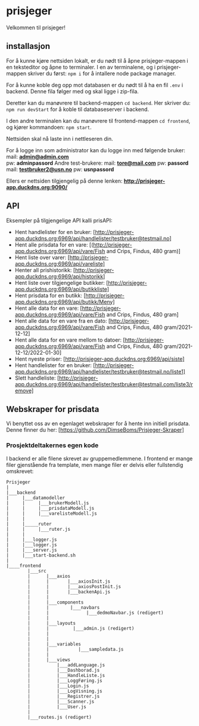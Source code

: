 # prisjeger
Velkommen til prisjeger!

## installasjon
For å kunne kjøre nettsiden lokalt, er du nødt til å åpne prisjeger-mappen i en teksteditor og åpne to terminaler. 
I en av terminalene, og i prisjeger-mappen skriver du først: `npm i` for å intallere node package manager.

For å kunne koble deg opp mot databasen er du nødt til å ha en fil `.env` i backend. Denne fila følger med og skal ligge i zip-fila.
 
Deretter kan du manøvrere til backend-mappen `cd backend`.
Her skriver du: `npm run devStart` for å koble til databaseserver i backend.

I den andre terminalen kan du manøvrere til frontend-mappen `cd frontend`, og kjører kommandoen: 
`npm start`.

Nettsiden skal nå laste inn i nettleseren din. 

For å logge inn som administrator kan du logge inn med følgende bruker:
mail: **admin@admin.com**  
pw: **adminpassord**
Andre test-brukere:
mail: **tore@mail.com** 
pw: **passord**
mail: **testbruker2@usn.no** 
pw: **usnpassord**

Ellers er nettsiden tilgjengelig på denne lenken:
**http://prisjeger-app.duckdns.org:9090/**

## API
Eksempler på tilgjengelige API kalli prisAPI:
- Hent handlelister for en bruker:
[http://prisjeger-app.duckdns.org:6969/api/handlelister/testbruker@testmail.no]
- Hent alle prisdata for en vare:
[(http://prisjeger-app.duckdns.org:6969/api/vare/Fish and Crips, Findus, 480 gram)]
- Hent liste over varer:
[http://prisjeger-app.duckdns.org:6969/api/vareliste]
- Henter all prishistorikk:
[http://prisjeger-app.duckdns.org:6969/api/historikk]
- Hent liste over tilgjengelige butikker:
[http://prisjeger-app.duckdns.org:6969/api/butikkliste]
- Hent prisdata for en butikk:
[http://prisjeger-app.duckdns.org:6969/api/butikk/Meny]
- Hent alle data for en vare:
[http://prisjeger-app.duckdns.org:6969/api/vare/Fish and Crips, Findus, 480 gram]
- Hent alle data for en vare fra en dato:
[http://prisjeger-app.duckdns.org:6969/api/vare/Fish and Crips, Findus, 480 gram/2021-12-12]
- Hent alle data for en vare mellom to datoer:
[http://prisjeger-app.duckdns.org:6969/api/vare/Fish and Crips, Findus, 480 gram/2021-12-12/2022-01-30]
- Hent nyeste priser:
[http://prisjeger-app.duckdns.org:6969/api/siste]
- Hent handlelister for en bruker:
[http://prisjeger-app.duckdns.org:6969/api/handlelister/testbruker@testmail.no/liste1]
- Slett handleliste:
[http://prisjeger-app.duckdns.org:6969/api/handlelister/testbruker@testmail.com/liste3/remove]

## Webskraper for prisdata
Vi benyttet oss av en egenlaget webskraper for å hente inn initiell prisdata. Denne finner du her:
[https://github.com/DimseBoms/Prisjeger-Skraper]
### Prosjektdeltakernes egen kode
I backend er alle filene skrevet av gruppemedlemmene. I frontend er mange filer gjenstående fra template, men mange filer er delvis eller fullstendig omskrevet:
```
Prisjeger
|
|___backend
|	  |___datamodeller
|	  |		|___brukerModell.js
|	  |		|___prisdataModell.js
|	  |		|___varelisteModell.js
|	  |
|	  |_____ruter
|	  |	    |___ruter.js
|	  |
|	  |___logger.js
|	  |___logger.js
|	  |___server.js
|	  |___start-backend.sh
|
|____frontend
	    |___src
	    |	   |___axios
	    |	   |	   |___axiosInit.js
	    |	   |	   |___axiosPostInit.js
	    |	   |	   |___backenApi.js
	    |	   |
	    |	   |___components
	    |	   |		|___navbars
	    |	   |			  |___dedmoNavbar.js (redigert)
	    |	   |						    
	    |	   |___layouts
	    |	   |	     |___admin.js (redigert)
	    |	   |
	    |	   |
 	    |	   |___variables
	    |	   |           |___sampledata.js
	    |	   |
	    |	   |___views
	    |		   |___addLanguage.js
	    |		   |___Dashborad.js
	    |		   |___HandleListe.js
	    |		   |___LoggFøring.js
	    |		   |___Login.js
	    |		   |___LogVisning.js
	    |		   |___Registrer.js
	    |		   |___Scanner.js
	    |		   |___User.js
	    |
	    |___routes.js (redigert)
```

